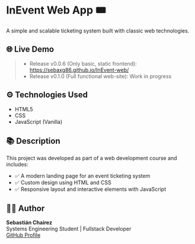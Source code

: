 # InEvent Web App 🎟️

A simple and scalable ticketing system built with classic web technologies.

## 🌐 Live Demo

> - Release v0.0.6 (Only basic, static frontend): https://sebaxg86.github.io/InEvent-web/
> - Release v0.1.0 (Full functional web-site): Work in progress

## ⚙️ Technologies Used

- HTML5
- CSS
- JavaScript (Vanilla)

## 📚 Description

This project was developed as part of a web development course and includes:

- ✅ A modern landing page for an event ticketing system
- ✅ Custom design using HTML and CSS
- ✅ Responsive layout and interactive elements with JavaScript

## 👨‍💻 Author

**Sebastián Chairez**  
Systems Engineering Student | Fullstack Developer  
[GitHub Profile](https://github.com/sebaxg86)
